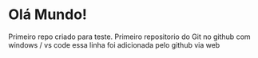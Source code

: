 # Olá Mundo!
Primeiro repo criado para teste.
 Primeiro repositorio do Git no github com windows / vs code 
essa linha foi adicionada pelo github via web
